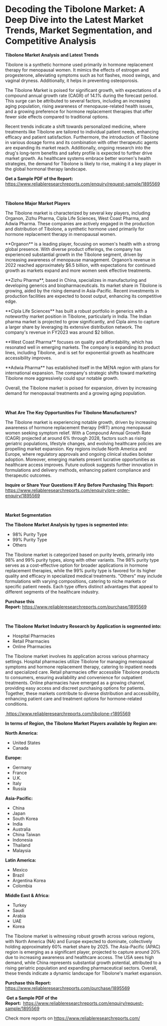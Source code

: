 <p><h1>Decoding the Tibolone Market: A Deep Dive into the Latest Market Trends, Market Segmentation, and Competitive Analysis</h1></p><p><strong>Tibolone Market Analysis and Latest Trends</strong></p>
<p><p>Tibolone is a synthetic hormone used primarily in hormone replacement therapy for menopausal women. It mimics the effects of estrogen and progesterone, alleviating symptoms such as hot flashes, mood swings, and vaginal dryness. Additionally, it helps in preventing osteoporosis.</p><p>The Tibolone Market is poised for significant growth, with expectations of a compound annual growth rate (CAGR) of 14.1% during the forecast period. This surge can be attributed to several factors, including an increasing aging population, rising awareness of menopause-related health issues, and a growing preference for hormone replacement therapies that offer fewer side effects compared to traditional options.</p><p>Recent trends indicate a shift towards personalized medicine, where treatments like Tibolone are tailored to individual patient needs, enhancing efficacy and patient satisfaction. Furthermore, the introduction of Tibolone in various dosage forms and its combination with other therapeutic agents are expanding its market reach. Additionally, ongoing research into the drug's long-term benefits and safety profile is expected to further drive market growth. As healthcare systems embrace better women's health strategies, the demand for Tibolone is likely to rise, making it a key player in the global hormonal therapy landscape.</p></p>
<p><strong>Get a Sample PDF of the Report:&nbsp;</strong> <a href="https://www.reliableresearchreports.com/enquiry/request-sample/1895569?utm_campaign=2477&utm_medium=2&utm_source=Github&utm_content=ia&utm_term=08032025&utm_id=tibolone">https://www.reliableresearchreports.com/enquiry/request-sample/1895569</a></p>
<p>&nbsp;</p>
<p><strong>Tibolone Major Market Players</strong></p>
<p><p>The Tibolone market is characterized by several key players, including Organon, Zizhu Pharma, Cipla Life Sciences, West Coast Pharma, and Adwia Pharma. These companies are actively engaged in the production and distribution of Tibolone, a synthetic hormone used primarily for hormone replacement therapy in menopausal women.</p><p>**Organon** is a leading player, focusing on women's health with a strong global presence. With diverse product offerings, the company has experienced substantial growth in the Tibolone segment, driven by increasing awareness of menopause management. Organon’s revenue in 2022 reached approximately $6.5 billion, with expectations for continued growth as markets expand and more women seek effective treatments.</p><p>**Zizhu Pharma**, based in China, specializes in manufacturing and developing generics and biopharmaceuticals. Its market share in Tibolone is growing, aided by the rising demand in Asia-Pacific. Recent investments in production facilities are expected to boost output, enhancing its competitive edge.</p><p>**Cipla Life Sciences** has built a robust portfolio in generics with a noteworthy market position in Tibolone, particularly in India. The Indian pharma market is projected to grow significantly, and Cipla aims to capture a larger share by leveraging its extensive distribution network. The company's revenue in FY2023 was around $2 billion.</p><p>**West Coast Pharma** focuses on quality and affordability, which has resonated well in emerging markets. The company is expanding its product lines, including Tibolone, and is set for exponential growth as healthcare accessibility improves.</p><p>**Adwia Pharma** has established itself in the MENA region with plans for international expansion. The company's strategic shifts toward marketing Tibolone more aggressively could spur notable growth.</p><p>Overall, the Tibolone market is poised for expansion, driven by increasing demand for menopausal treatments and a growing aging population.</p></p>
<p>&nbsp;</p>
<p><strong>What Are The Key Opportunities For Tibolone Manufacturers?</strong></p>
<p><p>The Tibolone market is experiencing notable growth, driven by increasing awareness of hormone replacement therapy (HRT) among menopausal women seeking symptom relief. With a Compound Annual Growth Rate (CAGR) projected at around 6% through 2028, factors such as rising geriatric populations, lifestyle changes, and evolving healthcare policies are propelling market expansion. Key regions include North America and Europe, where regulatory approvals and ongoing clinical studies bolster adoption. Moreover, emerging markets present lucrative opportunities as healthcare access improves. Future outlook suggests further innovation in formulations and delivery methods, enhancing patient compliance and therapeutic outcomes.</p></p>
<p><strong>Inquire or Share Your Questions If Any Before Purchasing This Report:</strong> <a href="https://www.reliableresearchreports.com/enquiry/pre-order-enquiry/1895569?utm_campaign=2477&utm_medium=2&utm_source=Github&utm_content=ia&utm_term=08032025&utm_id=tibolone">https://www.reliableresearchreports.com/enquiry/pre-order-enquiry/1895569</a></p>
<p>&nbsp;</p>
<p><strong>Market Segmentation</strong></p>
<p><strong>The Tibolone Market Analysis by types is segmented into:</strong></p>
<p><ul><li>98% Purity Type</li><li>99% Purity Type</li><li>Others</li></ul></p>
<p><p>The Tibolone market is categorized based on purity levels, primarily into 98% and 99% purity types, along with other variants. The 98% purity type serves as a cost-effective option for broader applications in hormone replacement therapies, while the 99% purity type is favored for its higher quality and efficacy in specialized medical treatments. "Others" may include formulations with varying compositions, catering to niche markets or specific patient needs. Each type offers distinct advantages that appeal to different segments of the healthcare industry.</p></p>
<p><strong>Purchase this Report:&nbsp;</strong><a href="https://www.reliableresearchreports.com/purchase/1895569?utm_campaign=2477&utm_medium=2&utm_source=Github&utm_content=ia&utm_term=08032025&utm_id=tibolone">https://www.reliableresearchreports.com/purchase/1895569</a></p>
<p>&nbsp;</p>
<p><strong>The Tibolone Market Industry Research by Application is segmented into:</strong></p>
<p><ul><li>Hospital Pharmacies</li><li>Retail Pharmacies</li><li>Online Pharmacies</li></ul></p>
<p><p>The Tibolone market involves its application across various pharmacy settings. Hospital pharmacies utilize Tibolone for managing menopausal symptoms and hormone replacement therapy, catering to inpatient needs and specialized care. Retail pharmacies offer accessible Tibolone products to consumers, ensuring availability and convenience for outpatient treatments. Online pharmacies have emerged as a growing channel, providing easy access and discreet purchasing options for patients. Together, these markets contribute to diverse distribution and accessibility, enhancing patient care and treatment options for hormone-related conditions.</p></p>
<p><a href="https://www.reliableresearchreports.com/tibolone-r1895569?utm_campaign=2477&utm_medium=2&utm_source=Github&utm_content=ia&utm_term=08032025&utm_id=tibolone">&nbsp;https://www.reliableresearchreports.com/tibolone-r1895569</a></p>
<p><strong>In terms of Region, the Tibolone Market Players available by Region are:</strong></p>
<p>
    <p> <strong> North America: </strong>
        <ul>
            <li>United States</li>
            <li>Canada</li>
        </ul>
        </p> 
    <p> <strong> Europe: </strong>
        <ul>
            <li>Germany</li>
            <li>France</li>
            <li>U.K.</li>
            <li>Italy</li>
            <li>Russia</li>
        </ul>
        </p> 
    <p> <strong> Asia-Pacific: </strong>
        <ul>
            <li>China</li>
            <li>Japan</li>
            <li>South Korea</li>
            <li>India</li>
            <li>Australia</li>
            <li>China Taiwan</li>
            <li>Indonesia</li>
            <li>Thailand</li>
            <li>Malaysia</li>
        </ul>
        </p> 
    <p> <strong> Latin America: </strong>
        <ul>
            <li>Mexico</li>
            <li>Brazil</li>
            <li>Argentina Korea</li>
            <li>Colombia</li>
        </ul>
        </p> 
    <p> <strong> Middle East & Africa: </strong>
        <ul>
            <li>Turkey</li>
            <li>Saudi</li>
            <li>Arabia</li>
            <li>UAE</li>
            <li>Korea</li>
        </ul>
    </p>
    </p>
<p><p>The Tibolone market is witnessing robust growth across various regions, with North America (NA) and Europe expected to dominate, collectively holding approximately 60% market share by 2025. The Asia-Pacific (APAC) region is emerging as a significant player, projected to capture around 20% due to increasing awareness and healthcare access. The USA sees high demand, while China represents substantial growth potential, attributed to a rising geriatric population and expanding pharmaceutical sectors. Overall, these trends indicate a dynamic landscape for Tibolone's market expansion.</p></p>
<p><strong>Purchase this Report: </strong><a href="https://www.reliableresearchreports.com/purchase/1895569?utm_campaign=2477&utm_medium=2&utm_source=Github&utm_content=ia&utm_term=08032025&utm_id=tibolone">https://www.reliableresearchreports.com/purchase/1895569</a></p>
<p>&nbsp;<strong>Get a Sample PDF of the Report:&nbsp;&nbsp;</strong><a href="https://www.reliableresearchreports.com/enquiry/request-sample/1895569?utm_campaign=2477&utm_medium=2&utm_source=Github&utm_content=ia&utm_term=08032025&utm_id=tibolone">https://www.reliableresearchreports.com/enquiry/request-sample/1895569</a></p>
<p><strong></strong></p>
<p>Check more reports on <a href="https://www.reliableresearchreports.com/?utm_campaign=2477&utm_medium=2&utm_source=Github&utm_content=ia&utm_term=08032025&utm_id=tibolone">https://www.reliableresearchreports.com/</a></p>